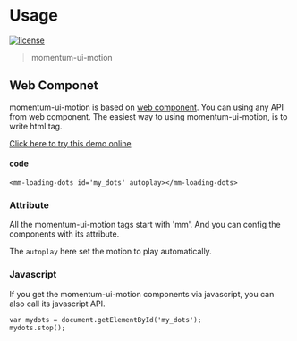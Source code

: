 <!-- 
---
date: 2020/4/27 11:00:00
---
-->
# Usage

[![license](https://img.shields.io/github/license/momentum-design/momentum-ui.svg?color=blueviolet)](https://github.com/momentum-design/momentum-ui/blob/master/charts/LICENSE)

> momentum-ui-motion

## Web Componet

momentum-ui-motion is based on [web component](https://developer.mozilla.org/en-US/docs/Web/Web_Components). You can using any API from web component. The easiest way to using momentum-ui-motion, is to write html tag.

<!--@
<iframe height="208" style="width: 100%;" scrolling="no" title="motion_components" src="https://codepen.io/arthusliang/embed/BaoRRxz?height=208&theme-id=light&default-tab=result" frameborder="no" allowtransparency="true" allowfullscreen="true" loading="lazy">
  See the Pen <a href='https://codepen.io/arthusliang/pen/BaoRRxz'>motion_components</a> by Arthus
  (<a href='https://codepen.io/arthusliang'>@arthusliang</a>) on <a href='https://codepen.io'>CodePen</a>.
</iframe>
@-->

[Click here to try this demo online](https://codepen.io/arthusliang/pen/BaoRRxz)

#### code

```
<mm-loading-dots id='my_dots' autoplay></mm-loading-dots>
```

### Attribute

All the momentum-ui-motion tags start with 'mm'. And you can config the components with its attribute.

The ```autoplay``` here set the motion to play automatically.

### Javascript

If you get the momentum-ui-motion components via javascript, you can also call its javascript API.

```
var mydots = document.getElementById('my_dots');
mydots.stop();
```

